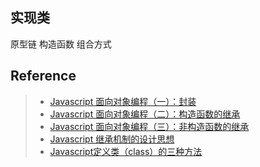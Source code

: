 
## 实现类
原型链
构造函数
组合方式

## Reference
> - [Javascript 面向对象编程（一）：封装](http://www.ruanyifeng.com/blog/2010/05/object-oriented_javascript_encapsulation.html)
> - [Javascript 面向对象编程（二）：构造函数的继承](http://www.ruanyifeng.com/blog/2010/05/object-oriented_javascript_inheritance.html)
> - [Javascript 面向对象编程（三）：非构造函数的继承](http://www.ruanyifeng.com/blog/2010/05/object-oriented_javascript_inheritance_continued.html)
> - [Javascript 继承机制的设计思想](http://www.ruanyifeng.com/blog/2011/06/designing_ideas_of_inheritance_mechanism_in_javascript.html)
> - [Javascript定义类（class）的三种方法](http://www.ruanyifeng.com/blog/2012/07/three_ways_to_define_a_javascript_class.html)
